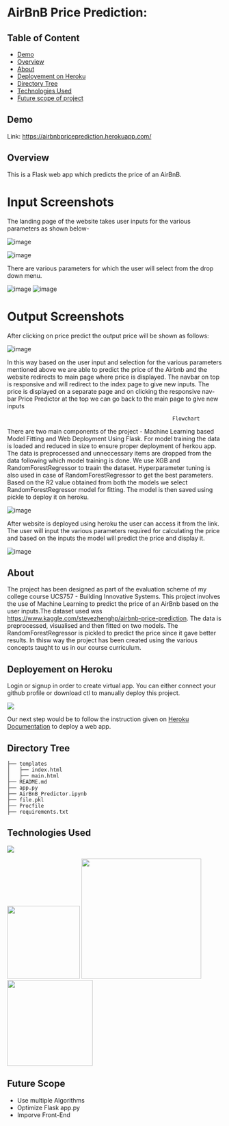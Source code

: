 # AirBnB Price Prediction: 

## Table of Content
  * [Demo](#demo)
  * [Overview](#overview)
  * [About](#About)
  * [Deployement on Heroku](#deployement-on-heroku)
  * [Directory Tree](#directory-tree)
  * [Technologies Used](#technologies-used)
  * [Future scope of project](#future-scope)


## Demo
Link: https://airbnbpriceprediction.herokuapp.com/


## Overview
This is a Flask web app which predicts the price of an AirBnB.

  # Input Screenshots      

The landing page of the website takes user inputs for the various parameters as shown below-

![image](https://user-images.githubusercontent.com/63156822/133137229-6dc0847b-ce12-4489-b75f-f81af027e708.png)

![image](https://user-images.githubusercontent.com/63156822/133137239-a6e53018-508c-40c0-a606-d70ddbfd3d7e.png)


There are various parameters for which the user will select from the drop down menu.

![image](https://user-images.githubusercontent.com/63156822/133137578-9fe9dba0-cd31-4c1e-b1d2-ecb589f93376.png) ![image](https://user-images.githubusercontent.com/63156822/133137920-5e02f787-9c79-45d7-8792-6720f20c839a.png)

   # Output Screenshots

After clicking on price predict the output price will be shown as follows:

![image](https://user-images.githubusercontent.com/63156822/133137468-769639a1-b4d8-4e99-9caa-c05de385770a.png)

In this way based on the user input and selection for the various parameters mentioned above we are able to predict the price of the Airbnb and the website redirects to main page where price is displayed. The navbar on top is responsive and will redirect to the index page to give new inputs.
The price is displayed on a separate page and on clicking the responsive nav-bar Price Predictor at the top we can go back to the main page to give new inputs

                                                          Flowchart

There are two main components of the project - Machine Learning based Model Fitting and Web Deployment Using Flask.
For model training the data is loaded and reduced in size to ensure proper deployment of herkou app. The data is preprocessed and unneccessary items are dropped from the data following which model training is done. We use XGB and RandomForestRegressor to traain the dataset. Hyperparameter tuning is also used in case of RandomForestRegressor to get the best parameters. Based on the R2 value obtained from both the models we select RandomForestRegressor model for fitting. The model is then saved using pickle to deploy it on heroku. 

![image](https://user-images.githubusercontent.com/63156822/133221564-39c8fb23-09bc-4240-8916-ac865184e009.png)

After website is deployed using heroku the user can access it from the link. The user will input the various parameters required for calculating the price and based on the inputs the model will predict the price and display it.

![image](https://user-images.githubusercontent.com/63156822/133221441-dfdefdd6-c3f2-43fb-b631-3a93ad47bd9a.png)


## About
The project has been designed as part of the evaluation scheme of my college course UCS757 - Building Innovative Systems. This project involves the use of Machine Learning to predict the price of an AirBnb based on the user inputs.The dataset used was https://www.kaggle.com/stevezhenghp/airbnb-price-prediction. The data is preprocessed, visualised and then fitted on two models. The RandomForestRegressor is pickled to predict the price since it gave better results. In thisw way the project has been created using the various concepts taught to us in our course curriculum.

## Deployement on Heroku
Login or signup in order to create virtual app. You can either connect your github profile or download ctl to manually deploy this project.

[![](https://i.imgur.com/dKmlpqX.png)](https://heroku.com)

Our next step would be to follow the instruction given on [Heroku Documentation](https://devcenter.heroku.com/articles/getting-started-with-python) to deploy a web app.

## Directory Tree 
```
├── templates
│   ├── index.html
│   ├── main.html	
├── README.md
├── app.py
├── AirBnB_Predictor.ipynb		
├── file.pkl
├── Procfile
├── requirements.txt
```

## Technologies Used

![](https://forthebadge.com/images/badges/made-with-python.svg)

[<img target="_blank" src="https://flask.palletsprojects.com/en/1.1.x/_images/flask-logo.png" width=170>](https://flask.palletsprojects.com/en/1.1.x/) [<img target="_blank" src="https://number1.co.za/wp-content/uploads/2017/10/gunicorn_logo-300x85.png" width=280>](https://gunicorn.org) [<img target="_blank" src="https://scikit-learn.org/stable/_static/scikit-learn-logo-small.png" width=200>](https://scikit-learn.org/stable/) 

## Future Scope

* Use multiple Algorithms
* Optimize Flask app.py
* Imporve Front-End 
